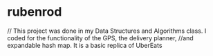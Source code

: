 # rubenrod
// This project was done in my Data Structures and Algorithms class. I coded for the functionality of the GPS, the delivery planner,
//and expandable hash map. It is a basic replica of UberEats
